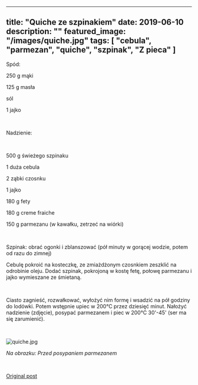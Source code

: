 
---
title: "Quiche ze szpinakiem"
date: 2019-06-10
description: ""
featured_image: "/images/quiche.jpg"
tags: [ "cebula", "parmezan", "quiche", "szpinak", "Z pieca" ]
---

<!-- Number 6 -->

Spód:

250 g mąki

125 g masła

sól

1 jajko

&nbsp;

Nadzienie:

&nbsp;

500 g świeżego szpinaku

1 duża cebula

2 ząbki czosnku

1 jajko

180 g fety

180 g creme fraiche

150 g parmezanu (w kawałku, zetrzeć na wiórki)

&nbsp;

Szpinak: obrać ogonki i zblanszować (pół minuty w gorącej wodzie, potem od razu do zimnej)

Cebulę pokroić na kosteczkę, ze zmiażdżonym czosnkiem zeszklić na odrobinie oleju. Dodać szpinak, pokrojoną w kostę fetę, połowę parmezanu i jajko wymieszane ze śmietaną.

&nbsp;

Ciasto zagnieść, rozwałkować, wyłożyć nim formę i wsadzić na pół godziny do lodówki. Potem wstępnie upiec w 200°C przez dziesięć minut. Nałożyć nadzienie (zdjęcie), posypać parmezanem i piec w 200°C 30'-45' (ser ma się zarumienić).

&nbsp;

![quiche.jpg](/statystycznakuchnia/images/quiche.jpg)

*Na obrazku:  Przed posypaniem parmezanem*

&nbsp;



[Original post](https://statystycznakuchnia.wordpress.com/2019/06/10/quiche-ze-szpinakiem/)


